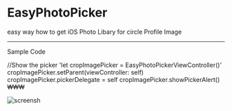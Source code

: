 # EasyPhotoPicker

easy way how to get iOS Photo Libary for circle Profile Image

---
Sample Code

//Show the picker
'let cropImagePicker = EasyPhotoPickerViewController()'
cropImagePicker.setParent(viewController: self)
cropImagePicker.pickerDelegate = self
cropImagePicker.showPickerAlert() ₩₩₩




![screensh](https://i.ibb.co/jWj0DtF/sample.gif)
